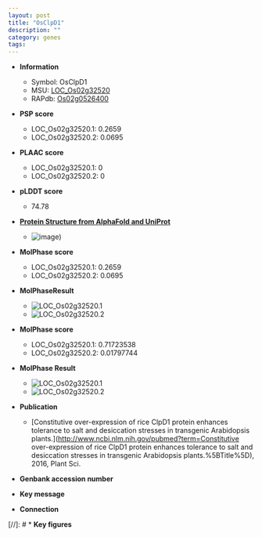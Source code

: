 ```yaml
---
layout: post
title: "OsClpD1"
description: ""
category: genes
tags: 
---
```


* **Information**  
    + Symbol: OsClpD1  
    + MSU: [LOC_Os02g32520](http://rice.plantbiology.msu.edu/cgi-bin/ORF_infopage.cgi?orf=LOC_Os02g32520)  
    + RAPdb: [Os02g0526400](http://rapdb.dna.affrc.go.jp/viewer/gbrowse_details/irgsp1?name=Os02g0526400)  

* **PSP score**  
    + LOC_Os02g32520.1: 0.2659 
    + LOC_Os02g32520.2: 0.0695 

* **PLAAC score**  
    + LOC_Os02g32520.1: 0 
    + LOC_Os02g32520.2: 0 

* **pLDDT score**
    + 74.78

* **[Protein Structure from AlphaFold and UniProt](https://www.uniprot.org/uniprotkb/Q6H795/entry#structure)**
    + ![image](https://ricepsp.github.io/images/Q6/AF-Q6H795-F1.png))

* **MolPhase score**
    + LOC_Os02g32520.1: 0.2659
    + LOC_Os02g32520.2: 0.0695

* **MolPhaseResult**
    + ![LOC_Os02g32520.1](https://ricepsp.github.io/pictures/LOC_Os02g/LOC_Os02g32520.1.png)
    + ![LOC_Os02g32520.2](https://ricepsp.github.io/pictures/LOC_Os02g/LOC_Os02g32520.2.png)

* **MolPhase score**
    + LOC_Os02g32520.1: 0.71723538
    + LOC_Os02g32520.2: 0.01797744

* **MolPhase Result**
    + ![LOC_Os02g32520.1](https://304243504.github.io/Pictures/LOC_Os02g/LOC_Os02g32520.1.png)
    + ![LOC_Os02g32520.2](https://304243504.github.io/Pictures/LOC_Os02g/LOC_Os02g32520.2.png)

* **Publication**  
    + [Constitutive over-expression of rice ClpD1 protein enhances tolerance to salt and desiccation stresses in transgenic Arabidopsis plants.](http://www.ncbi.nlm.nih.gov/pubmed?term=Constitutive over-expression of rice ClpD1 protein enhances tolerance to salt and desiccation stresses in transgenic Arabidopsis plants.%5BTitle%5D), 2016, Plant Sci.

* **Genbank accession number**  

* **Key message**  

* **Connection**  

[//]: # * **Key figures**  


